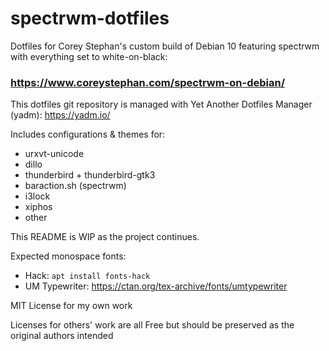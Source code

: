 # spectrwm-dotfiles

Dotfiles for Corey Stephan's custom build of Debian 10 featuring spectrwm with everything set to white-on-black:
### https://www.coreystephan.com/spectrwm-on-debian/

This dotfiles git repository is managed with Yet Another Dotfiles Manager (yadm): https://yadm.io/

Includes configurations & themes for:
* urxvt-unicode
* dillo
* thunderbird + thunderbird-gtk3
* baraction.sh (spectrwm)
* i3lock
* xiphos
* other

This README is WIP as the project continues.

Expected monospace fonts:
* Hack: `apt install fonts-hack`
* UM Typewriter: https://ctan.org/tex-archive/fonts/umtypewriter

MIT License for my own work

Licenses for others' work are all Free but should be preserved as the original authors intended
